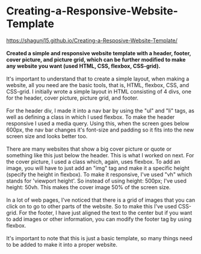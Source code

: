 # Creating-a-Responsive-Website-Template<br>
https://shagunj15.github.io/Creating-a-Resposive-Website-Template/ <br><br>
<strong>Created a simple and responsive website template with a header, footer, cover picture, and picture grid, which can be further modified to make any website you want (used HTML, CSS, flexbox, CSS-grid).</strong>
<br><br>
It's important to understand that to create a simple layout, when making a website, all you need are the basic tools, that is, HTML, flexbox, CSS, and CSS-grid. I initially wrote a simple layout in HTML consisting of 4 divs, one for the header, cover picture, picture grid, and footer. <br><br>
For the header div, I made it into a nav bar by using the "ul" and "li" tags, as well as defining a class in which I used flexbox. To make the header responsive I used a media query. Using this, when the screen goes below 600px, the nav bar changes it's font-size and padding so it fits into the new screen size and looks better too.
<br><br>
There are many websites that show a big cover picture or quote or something like this just below the header. This is what I worked on next. For the cover picture, I used a class which, again, uses flexbox. To add an image, you will have to just add an "img" tag and make it a specific height (specify the height in flexbox). To make it responsive, I've used "vh" which stands for 'viewport height'. So instead of using height: 500px; I've used height: 50vh. This makes the cover image 50% of the screen size. 
<br><br>
In a lot of web pages, I've noticed that there is a grid of images that you can click on to go to other parts of the website. So to make this I've used CSS-grid. For the footer, I have just aligned the text to the center but if you want to add images or other information, you can modify the footer tag by using flexbox. 
<br><br>
It's important to note that this is just a basic template, so many things need to be added to make it into a proper website. 
